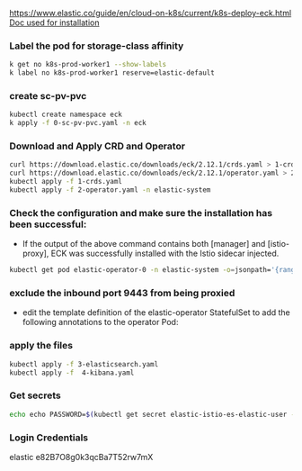 https://www.elastic.co/guide/en/cloud-on-k8s/current/k8s-deploy-eck.html
[Doc used for installation](https://www.elastic.co/guide/en/cloud-on-k8s/current/k8s-service-mesh-istio.html)

### Label the pod for storage-class affinity
```sh
k get no k8s-prod-worker1 --show-labels
k label no k8s-prod-worker1 reserve=elastic-default
```

### create sc-pv-pvc
```sh
kubectl create namespace eck
k apply -f 0-sc-pv-pvc.yaml -n eck 
```

### Download and Apply CRD and Operator

```sh
curl https://download.elastic.co/downloads/eck/2.12.1/crds.yaml > 1-crds.yaml
curl https://download.elastic.co/downloads/eck/2.12.1/operator.yaml > 2-operator.yaml
kubectl apply -f 1-crds.yaml
kubectl apply -f 2-operator.yaml -n elastic-system
```

### Check the configuration and make sure the installation has been successful:
- If the output of the above command contains both [manager] and [istio-proxy], ECK was successfully installed with the Istio sidecar injected.

```sh
kubectl get pod elastic-operator-0 -n elastic-system -o=jsonpath='{range .spec.containers[*]}{.name}{"\n"}'
```

### exclude the inbound port 9443 from being proxied
- edit the template definition of the elastic-operator StatefulSet to add the following annotations to the operator Pod:



### apply the files

```sh
kubectl apply -f 3-elasticsearch.yaml
kubectl apply -f  4-kibana.yaml
```

### Get secrets

```sh
echo echo PASSWORD=$(kubectl get secret elastic-istio-es-elastic-user -o go-template='{{.data.elastic | base64decode}}')
```

### Login Credentials
elastic
e82B7O8g0k3qcBa7T52rw7mX

